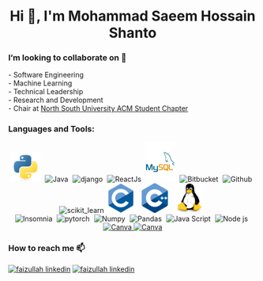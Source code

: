 

<!--
**saeem-shanto/saeem-shanto** is a ✨ _special_ ✨ repository because its `README.md` (this file) appears on your GitHub profile.
-->

<h1 align="center">Hi 👋, I'm Mohammad Saeem Hossain Shanto</h1>

<h3 align="left">I’m looking to collaborate on 💞️</h3>
- Software Engineering <br>
- Machine Learning <br>
- Technical Leadership <br>
- Research and Development <br>
- Chair at <a href="https://nsusc.acm.org/executive-body.html" > North South University ACM Student Chapter </a>

<h3 align="left">Languages and Tools:</h3>
<p align="center">
      <img src="https://raw.githubusercontent.com/devicons/devicon/master/icons/python/python-original.svg" alt="python" style="width: 60px; height: 60px;margin-right:5px"/>
      <img src="https://upload.wikimedia.org/wikipedia/en/thumb/3/30/Java_programming_language_logo.svg/234px-Java_programming_language_logo.svg.png" alt="Java" style="width: 50px; height: 80px; margin-right:5px"/>
      <img src="https://static.djangoproject.com/img/icon-touch.e4872c4da341.png" alt="django" style="width: 60px; height: 60px; margin-right:5px" />
      <img src="https://upload.wikimedia.org/wikipedia/commons/thumb/a/a7/React-icon.svg/768px-React-icon.svg.png?20220125121207" alt="ReactJs" style="width: 50px; height: 50px; margin-right:5px"/>
      <img src="https://raw.githubusercontent.com/devicons/devicon/master/icons/mysql/mysql-original-wordmark.svg" alt="mysql" style="width: 60px; height: 80px; margin-right:5px"/>
      <img src="https://raw.githubusercontent.com/Thomas-George-T/Thomas-George-T/master/assets/bitbucket.svg" alt="Bitbucket" style="width: 60px; height: 60px; margin-right:5px"/>
      <img src="https://github.githubassets.com/favicons/favicon.svg" alt="Github" style="width: 60px; height: 60px; margin-right:5px"/>
      <img src="https://upload.wikimedia.org/wikipedia/commons/0/05/Scikit_learn_logo_small.svg" alt="scikit_learn" style="width: 60px; height: 60px;" margin-right:5px/>
      <img src="https://raw.githubusercontent.com/devicons/devicon/master/icons/c/c-original.svg" alt="c" style="width: 60px; height: 60px; margin-right:5px"/>
      <img src="https://raw.githubusercontent.com/devicons/devicon/master/icons/cplusplus/cplusplus-original.svg" alt="cplusplus" style="width: 60px; height: 60px; margin-right:5px"/>
      <img src="https://raw.githubusercontent.com/devicons/devicon/master/icons/linux/linux-original.svg" alt="linux" style="width: 60px; height: 60px; margin-right:5px"/><br/>
      <img src="https://spin.atomicobject.com/wp-content/uploads/insomnia.jpg" alt="Insomnia" style="width: 90px; height: 50px; margin-right:5px"/>
      <img src="https://www.vectorlogo.zone/logos/pytorch/pytorch-icon.svg" alt="pytorch" style="width: 60px; height: 60px; margin-right:5px"/>
      <img src="https://numpy.org/images/logo.svg" alt="Numpy" style="width: 60px; height: 60px; margin-right:5px"/>
      <img src="https://upload.wikimedia.org/wikipedia/commons/thumb/2/22/Pandas_mark.svg/320px-Pandas_mark.svg.png"       alt="Pandas" style="width: 60px; height: 50px; margin-right:5px"/>
      <img src="https://static.javatpoint.com/images/javascript/javascript_logo.png" alt="Java Script" style="width: 60px; height: 50px; margin-right:5px"/>
      <img src="https://upload.wikimedia.org/wikipedia/commons/thumb/d/d9/Node.js_logo.svg/1200px-Node.js_logo.svg.png" alt="Node js" style="width: 50px; height: 50px; margin-right:5px"/>
      <br/>
      <a href="https://www.canva.com/">
            <img src="https://static.canva.com/web/images/12487a1e0770d29351bd4ce4f87ec8fe.svg" alt="Canva" style="width:50px; height: 50px;"/>
      </a>
      <a href="https://docs.google.com/presentation/">
            <img src="https://www.gstatic.com/images/branding/product/1x/slides_2020q4_48dp.png" alt="Canva" style="width:50px; height: 50px;"/> 
      </a>
</p>
    
    
<!--- 
### :zap: Github Stats

<img align="left" src="https://github-readme-stats.vercel.app/api?username=kmfaizullah&show_icons=true&count_private=true&theme=tokyonight&bg_color=24292e" alt="Faizullah's Github Stats" width="60%">
<img src="https://github-readme-stats.vercel.app/api/top-langs/?username=kmfaizullah&show_icons=true&hide_border=true&theme=radical" width="35%" alt="">
--->
  


<h3 align="left">How to reach me 📫</h3>
<p align="left">
  <a href="https://www.linkedin.com/in/saeem-shanto/" target="blank"><img align="center" src="https://raw.githubusercontent.com/peterthehan/peterthehan/master/assets/linkedin.svg" alt="faizullah linkedin" height="30" width="40" /></a>
<a href="mailto:saeem.shanto@northsouth.edu" target="blank"><img align="center" src="https://upload.wikimedia.org/wikipedia/commons/thumb/7/7e/Gmail_icon_%282020%29.svg/768px-Gmail_icon_%282020%29.svg.png?20221017173631" alt="faizullah linkedin" height="30" width="40" /></a>
